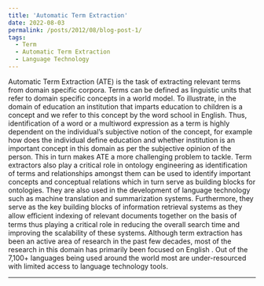 ```yaml
---
title: 'Automatic Term Extraction'
date: 2022-08-03
permalink: /posts/2012/08/blog-post-1/
tags:
  - Term
  - Automatic Term Extraction
  - Language Technology
---
```


Automatic Term Extraction (ATE) is the task of extracting relevant terms from domain specific corpora. Terms can be defined as linguistic units that refer to domain specific concepts in a world model. To illustrate, in the domain of education an institution that imparts education to children is a concept and we refer to this concept by the word school in English. Thus, identification of a word or a multiword expression as a term is highly dependent on the individual’s subjective notion of the concept, for example how does the individual define education and whether institution is an important concept in this domain as per the subjective opinion of the person. This in turn makes ATE a more challenging problem to tackle. Term extractors also play a critical role in ontology engineering as identification of terms and relationships amongst them can be used to identify important concepts and conceptual relations which in turn serve as building blocks for ontologies. They are also used in the development of language technology such as machine translation and summarization systems. Furthermore, they serve as the key building blocks of information retrieval systems as they allow eﬀicient indexing of relevant documents together on the basis of terms thus playing a critical role in reducing the overall search time and improving the scalability of these systems. Although term extraction has been an active area of research in the past few decades, most of the research in this domain has primarily been focused on English . Out of the 7,100+ languages being used around the world most are under-resourced with limited access to language technology tools.

------
